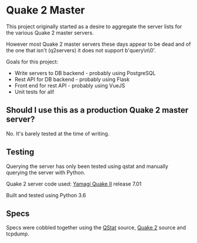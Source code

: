 # Quake 2 Master

This project originally started as a desire to aggregate the server lists for the various Quake 2 master servers.

However most Quake 2 master servers these days appear to be dead and of the one that isn't (q2servers) it does not support b'query\n\0'.

Goals for this project:
* Write servers to DB backend - probably using PostgreSQL
* Rest API for DB backend - probably using Flask
* Front end for rest API - probably using VueJS
* Unit tests for all!

## Should I use this as a production Quake 2 master server?
No. It's barely tested at the time of writing.

## Testing
Querying the server has only been tested using qstat and manually querying the server with Python.

Quake 2 server code used: [Yamagi Quake II](https://github.com/yquake2/yquake2) release 7.01 

Built and tested using Python 3.6

## Specs
Specs were cobbled together using the [QStat](https://github.com/multiplay/qstat) source, [Quake 2](https://github.com/id-Software/Quake-2) source and tcpdump.
